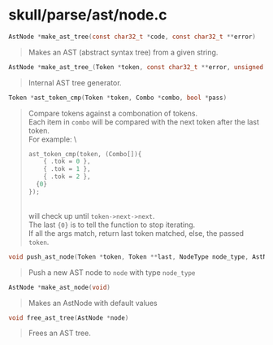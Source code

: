 # skull/parse/ast/node.c

```c
AstNode *make_ast_tree(const char32_t *code, const char32_t **error)
```

> Makes an AST (abstract syntax tree) from a given string.

```c
AstNode *make_ast_tree_(Token *token, const char32_t **error, unsigned indent_lvl)
```

> Internal AST tree generator.

```c
Token *ast_token_cmp(Token *token, Combo *combo, bool *pass)
```

> Compare tokens against a combonation of tokens.
> \
> Each item in `combo` will be compared with the next token after the last token.
> \
> For example:
> \
> ```c
> ast_token_cmp(token, (Combo[]){
>     { .tok = 0 },
>     { .tok = 1 },
>     { .tok = 2 },
> 	{0}
> });
> ```
> \
> will check up until `token->next->next`.
> \
> The last `{0}` is to tell the function to stop iterating.
> \
> If all the args match, return last token matched, else, the passed `token`.

```c
void push_ast_node(Token *token, Token **last, NodeType node_type, AstNode **node)
```

> Push a new AST node to `node` with type `node_type`

```c
AstNode *make_ast_node(void)
```

> Makes an AstNode with default values

```c
void free_ast_tree(AstNode *node)
```

> Frees an AST tree.

